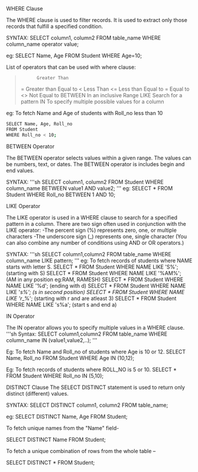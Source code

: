WHERE Clause

The WHERE clause is used to filter records.
It is used to extract only those records that fulfill a specified condition.

SYNTAX:
SELECT column1, column2
FROM table_name
WHERE column_name operator value;

eg:
SELECT Name, Age
FROM Student
WHERE Age=10;

List of operators that can be used with where clause:

>	        Greater Than
>=	      Greater than Equal to
<	        Less Than
<=	      Less than  Equal to
= 	      Equal to
<>	      Not Equal to
BETWEEN	  In an inclusive Range
LIKE	    Search for a pattern
IN	      To specify multiple possible values for a column

eg: To fetch Name and Age of students with Roll_no less than 10

``` sh
SELECT Name, Age, Roll_no
FROM Student
WHERE Roll_no < 10;

```
BETWEEN Operator

The BETWEEN operator selects values within a given range. The values can be numbers, text, or dates.
The BETWEEN operator is includes begin and end values.

SYNTAX:
'''sh
SELECT column1, column2
FROM Student
WHERE column_name
BETWEEN value1 AND value2;
'''
eg:
SELECT * FROM Student WHERE Roll_no BETWEEN 1 AND 10;

LIKE Operator

The LIKE operator is used in a WHERE clause to search for a specified pattern in a column.
There are two sign often used in conjunction with the LIKE operator:
-The percent sign (%) represents zero, one, or multiple characters
-The underscore sign (_) represents one, single character
(You can also combine any number of conditions using AND or OR operators.)

SYNTAX:
'''sh
SELECT column1,column2 
FROM table_name 
WHERE column_name 
LIKE pattern;
'''
eg: To fetch records of students where NAME starts with letter S.
SELECT * FROM Student WHERE NAME LIKE 'S%'; (starting with S)
SELECT * FROM Student WHERE NAME LIKE '%AM%'; (AM in any position eg:RAM, RAMESH)
SELECT * FROM Student WHERE NAME LIKE '%d'; (ending with d)
SELECT * FROM Student WHERE NAME LIKE '_s%'; (s in second position)
SELECT * FROM Student WHERE NAME LIKE 'r__%'; (starting with r and are atleast 3)
SELECT * FROM Student WHERE NAME LIKE 's%a'; (start s and end a)

IN Operator

The IN operator allows you to specify multiple values in a WHERE clause.
'''sh
Syntax:
SELECT column1,column2 
FROM table_name 
WHERE column_name 
IN (value1,value2,..);
'''

Eg: To fetch Name and Roll_no of students where Age is 10 or 12.
SELECT Name, Roll_no
FROM Student
WHERE Age IN (10,12);

Eg: To fetch records of students where ROLL_NO is 5 or 10.
SELECT * FROM Student WHERE Roll_no IN (5,10);



DISTINCT Clause
The SELECT DISTINCT statement is used to return only distinct (different) values.

SYNTAX:
SELECT DISTINCT column1, column2 FROM table_name;

eg: SELECT DISTINCT Name, Age 
FROM Student;

To fetch unique names from the "Name" field-

SELECT DISTINCT Name
FROM Student;

To fetch a unique combination of rows from the whole table –
 
SELECT DISTINCT * 
FROM Student;
